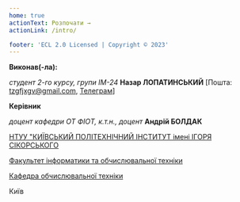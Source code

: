 ```yaml
---
home: true
actionText: Розпочати →
actionLink: /intro/

footer: 'ECL 2.0 Licensed | Copyright © 2023'
---
```


**Виконав(-ла):**

_студент 2-го курсу, групи ІМ-24_<span padding-right:5em></span> **Назар ЛОПАТИНСЬКИЙ** [Пошта: tzgfjxgv@gmail.com, [Телеграм](https://t.me/Nazrrrrr)]

**Керівник**

_доцент кафедри ОТ ФІОТ, к.т.н., доцент_<span padding-right:5em></span> **Андрій БОЛДАК**

[НТУУ "КИЇВСЬКИЙ ПОЛІТЕХНІЧНИЙ ІНСТИТУТ імені ІГОРЯ СІКОРСЬКОГО](https://kpi.ua/)

[Факультет інформатики та обчислювальної техніки](https://fiot.kpi.ua/)

[Кафедра обчислювальної техніки](https://comsys.kpi.ua/)

Київ
